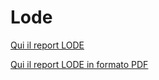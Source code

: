 # Lode

[Qui il report LODE](http://150.146.207.114/lode/extract?url=https%3A%2F%2Fevilscript.altervista.org%2FproductCatalog.owl&lang=en)

[Qui il report LODE in formato PDF](https://github.com/federicotorrielli/modsem/raw/master/Documenti/lode.pdf)

